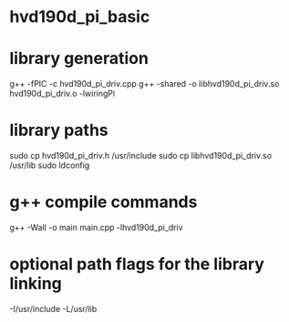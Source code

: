 # hvd190d_pi_basic

# library generation
g++ -fPIC -c hvd190d_pi_driv.cpp
g++ -shared -o libhvd190d_pi_driv.so hvd190d_pi_driv.o -lwiringPi

# library paths 
sudo cp hvd190d_pi_driv.h /usr/include
sudo cp libhvd190d_pi_driv.so /usr/lib
sudo ldconfig

# g++ compile commands
g++ -Wall -o main main.cpp -lhvd190d_pi_driv

# optional path flags for the library linking
-I/usr/include
-L/usr/lib
